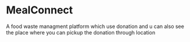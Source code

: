# MealConnect
A food waste managment platform which use donation and u can also see the place where you can pickup the donation through location
